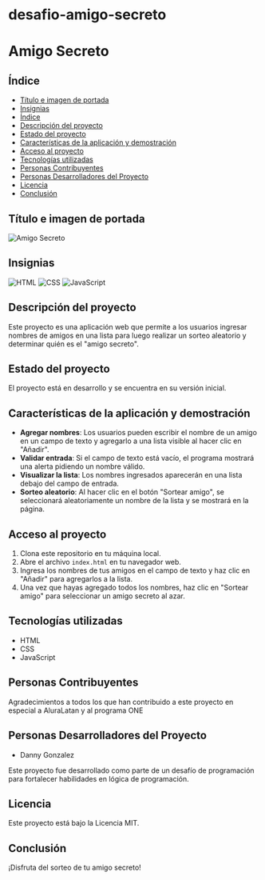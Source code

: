 # desafio-amigo-secreto

# Amigo Secreto

## Índice

- [Título e imagen de portada](#título-e-imagen-de-portada)
- [Insignias](#insignias)
- [Índice](#índice)
- [Descripción del proyecto](#descripción-del-proyecto)
- [Estado del proyecto](#estado-del-proyecto)
- [Características de la aplicación y demostración](#características-de-la-aplicación-y-demostración)
- [Acceso al proyecto](#acceso-al-proyecto)
- [Tecnologías utilizadas](#tecnologías-utilizadas)
- [Personas Contribuyentes](#personas-contribuyentes)
- [Personas Desarrolladores del Proyecto](#personas-desarrolladores-del-proyecto)
- [Licencia](#licencia)
- [Conclusión](#conclusión)

## Título e imagen de portada

![Amigo Secreto](assets/amigo-secreto.png)

## Insignias

![HTML](https://img.shields.io/badge/HTML-5-orange)
![CSS](https://img.shields.io/badge/CSS-3-blue)
![JavaScript](https://img.shields.io/badge/JavaScript-ES6-yellow)

## Descripción del proyecto

Este proyecto es una aplicación web que permite a los usuarios ingresar nombres de amigos en una lista para luego realizar un sorteo aleatorio y determinar quién es el "amigo secreto".

## Estado del proyecto

El proyecto está en desarrollo y se encuentra en su versión inicial.

## Características de la aplicación y demostración

- **Agregar nombres**: Los usuarios pueden escribir el nombre de un amigo en un campo de texto y agregarlo a una lista visible al hacer clic en "Añadir".
- **Validar entrada**: Si el campo de texto está vacío, el programa mostrará una alerta pidiendo un nombre válido.
- **Visualizar la lista**: Los nombres ingresados aparecerán en una lista debajo del campo de entrada.
- **Sorteo aleatorio**: Al hacer clic en el botón "Sortear amigo", se seleccionará aleatoriamente un nombre de la lista y se mostrará en la página.

## Acceso al proyecto

1. Clona este repositorio en tu máquina local.
2. Abre el archivo `index.html` en tu navegador web.
3. Ingresa los nombres de tus amigos en el campo de texto y haz clic en "Añadir" para agregarlos a la lista.
4. Una vez que hayas agregado todos los nombres, haz clic en "Sortear amigo" para seleccionar un amigo secreto al azar.

## Tecnologías utilizadas

- HTML
- CSS
- JavaScript

## Personas Contribuyentes

Agradecimientos a todos los que han contribuido a este proyecto en especial a AluraLatan y al programa ONE

## Personas Desarrolladores del Proyecto

- Danny Gonzalez

Este proyecto fue desarrollado como parte de un desafío de programación para fortalecer habilidades en lógica de programación.

## Licencia

Este proyecto está bajo la Licencia MIT.

## Conclusión

¡Disfruta del sorteo de tu amigo secreto!
